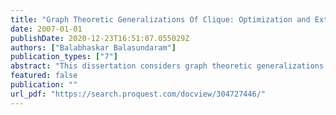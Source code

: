 ```yaml
---
title: "Graph Theoretic Generalizations Of Clique: Optimization and Extensions"
date: 2007-01-01
publishDate: 2020-12-23T16:51:07.055029Z
authors: ["Balabhaskar Balasundaram"]
publication_types: ["7"]
abstract: "This dissertation considers graph theoretic generalizations of the maximum clique problem. Models that were originally proposed in social network analysis literature, are investigated from a mathematical programming perspective for the first time. A social network is usually represented by a graph, and cliques were the first models of ``tightly knit groups'' in social networks, referred to as cohesive subgroups. Cliques are idealized models and their overly restrictive nature motivated the development of clique relaxations that relax different aspects of a clique. Identifying large cohesive subgroups in social networks has traditionally been used in criminal network analysis to study organized crimes such as terrorism, narcotics and money laundering. More recent applications are in clustering and data mining wireless networks, biological networks as well as graph models of databases and the internet. This research has the potential to impact homeland security, bioinformatics, internet research and telecommunication industry among others.  The focus of this dissertation is a degree-based relaxation called $k$-plex. A distance-based relaxation called $k$-clique and a diameter-based relaxation called $k$-club are also investigated in this dissertation. We present the first systematic study of the complexity aspects of these problems and application of mathematical programming techniques in solving them. Graph theoretic properties of the models are identified and used in the development of theory and algorithms.  Optimization problems associated with the three models are formulated as binary integer programs and the properties of the associated polytopes are investigated. Facets and valid inequalities are identified based on combinatorial arguments. A branch-and-cut framework is designed and implemented to solve the optimization problems exactly. Specialized preprocessing techniques are developed that, in conjunction with the branch-and-cut algorithm, optimally solve the problems on real-life power law graphs, which is a general class of graphs that include social and biological networks. Computational experiments are performed to study the effectiveness of the proposed solution procedures on benchmark instances and real-life instances.  The relationship of these models to the classical maximum clique problem is studied, leading to several interesting observations including a new compact integer programming formulation. We also prove new continuous non-linear formulations for the classical maximum independent set problem which maximize continuous functions over the unit hypercube, and characterize its local and global maxima. Finally, clustering and network design extensions of the clique relaxation models are explored."
featured: false
publication: ""
url_pdf: "https://search.proquest.com/docview/304727446/"
---
```


